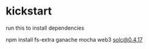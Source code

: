 # kickstart

run this to install dependencies

npm install fs-extra ganache mocha web3 solc@0.4.17



